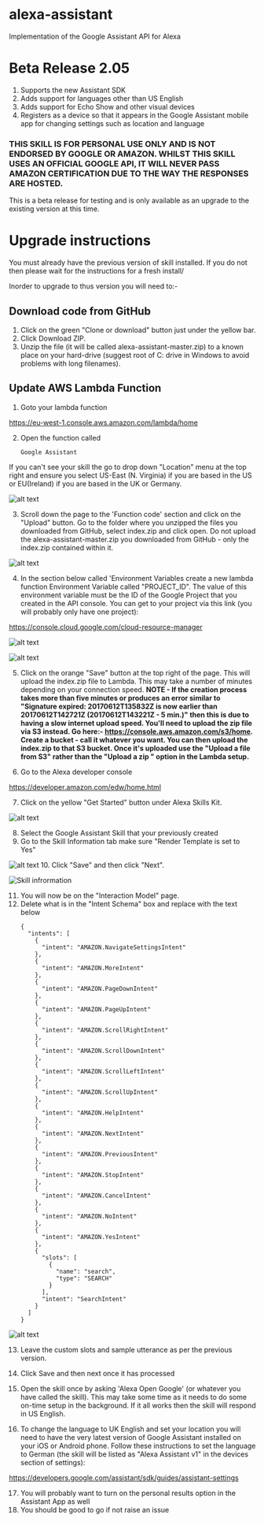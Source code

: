 # alexa-assistant

Implementation of the Google Assistant API for Alexa

# Beta Release 2.05

1. Supports the new Assistant SDK
2. Adds support for languages other than US English
3. Adds support for Echo Show and other visual devices
4. Registers as a device so that it appears in the Google Assistant mobile app for changing settings such as location and language


### THIS SKILL IS FOR PERSONAL USE ONLY AND IS NOT ENDORSED BY GOOGLE OR AMAZON. WHILST THIS SKILL USES AN OFFICIAL GOOGLE API, IT WILL NEVER PASS AMAZON CERTIFICATION DUE TO THE WAY THE RESPONSES ARE HOSTED.

This is a beta release for testing and is only available as an upgrade to the existing version at this time.

# Upgrade instructions

You must already have the previous version of skill installed. If you do not then please wait for the instructions for a fresh install/

Inorder to upgrade to thus version you will need  to:-

## Download code from GitHub

1. Click on the green "Clone or download" button just under the yellow bar.
2. Click Download ZIP.
3. Unzip the file (it will be called alexa-assistant-master.zip) to a known place on your hard-drive (suggest root of C: drive in Windows to avoid problems with long filenames).

## Update AWS Lambda Function
1. Goto your lambda function

https://eu-west-1.console.aws.amazon.com/lambda/home

2. Open the function called

    ```
    Google Assistant
    ```

If you can't see your skill the go to drop down "Location" menu at the top right and ensure you select US-East (N. Virginia) if you are based in the US or EU(Ireland) if you are based in the UK or Germany.

![alt text](screenshots/lambda_region.jpg)

3. Scroll down the page to the 'Function code' section and click on the "Upload" button. Go to the folder where you unzipped the files you downloaded from GitHub, select index.zip and click open. Do not upload the alexa-assistant-master.zip you downloaded from GitHub - only the index.zip contained within it.

![alt text](screenshots/function_upload.jpg)

4.  In the section below called 'Environment Variables create a new lambda function Environment Variable called "PROJECT_ID". The value of this environment variable must be the ID of the Google Project that you created in the API console. You can get to your project via this link (you will probably only have one project): 

https://console.cloud.google.com/cloud-resource-manager

![alt text](screenshots/project_id.jpg)

![alt text](screenshots/extra_environment_variable.jpg)

5. Click on the orange "Save" button at the top right of the page. This will upload the index.zip file to Lambda. This may take a number of minutes depending on your connection speed. **NOTE - If the creation process takes more than five minutes or produces an error similar to "Signature expired: 20170612T135832Z is now earlier than 20170612T142721Z (20170612T143221Z - 5 min.)" then this is due to having a slow internet upload speed.  You'll need to upload the zip file via S3 instead. Go here:- https://console.aws.amazon.com/s3/home. Create a bucket - call it whatever you want. You can then upload the index.zip to that S3 bucket. Once it's uploaded use the "Upload a file from S3" rather than the "Upload a zip " option in the Lambda setup.**

6. Go to the Alexa developer console 

https://developer.amazon.com/edw/home.html

7. Click on the yellow "Get Started" button under Alexa Skills Kit.

![alt text](screenshots/getting_started.jpeg)

8. Select the Google Assistant Skill that your previously created
9. Go to the Skill Information tab make sure "Render Template is set to Yes"

![alt text](screenshots/render_template.jpg)
10. Click "Save" and then click "Next".

![Skill infrormation](screenshots/skill_information.png)

11. You will now be on the "Interaction Model" page.
12. Delete what is in the "Intent Schema" box and replace with the text below
    ```
    {
      "intents": [
        {
          "intent": "AMAZON.NavigateSettingsIntent"
        },
        {
          "intent": "AMAZON.MoreIntent"
        },
        {
          "intent": "AMAZON.PageDownIntent"
        },
        {
          "intent": "AMAZON.PageUpIntent"
        },
        {
          "intent": "AMAZON.ScrollRightIntent"
        },
        {
          "intent": "AMAZON.ScrollDownIntent"
        },
        {
          "intent": "AMAZON.ScrollLeftIntent"
        },
        {
          "intent": "AMAZON.ScrollUpIntent"
        },
        {
          "intent": "AMAZON.HelpIntent"
        },
        {
          "intent": "AMAZON.NextIntent"
        },
        {
          "intent": "AMAZON.PreviousIntent"
        },
        {
          "intent": "AMAZON.StopIntent"
        },
        {
          "intent": "AMAZON.CancelIntent"
        },
        {
          "intent": "AMAZON.NoIntent"
        },
        {
          "intent": "AMAZON.YesIntent"
        },
        {
          "slots": [
            {
              "name": "search",
              "type": "SEARCH"
            }
          ],
          "intent": "SearchIntent"
        }
      ]
    }
    ```
![alt text](screenshots/intent_schema.jpeg)

13. Leave the custom slots and sample utterance as per the previous version.
14. Click Save and then next once it has processed

15. Open the skill once by asking 'Alexa Open Google' (or whatever you have called the skill). This may take some time as it needs to do some on-time setup in the background. If it all works then the skill will respond in US English.
16. To change the language to UK English and set your location you will need to have the very latest version of Google Assistant installed on your iOS or Android phone. Follow these instructions to set the language to German (the skill will be listed as "Alexa Assistant v1" in the devices section of settings):

https://developers.google.com/assistant/sdk/guides/assistant-settings

17. You will probably want to turn on the personal results option in the Assistant App as well
18. You should be good to go if not raise an issue
